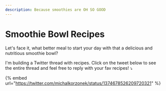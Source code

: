 ```yaml
---
description: Because smoothies are OH SO GOOD
---
```


# Smoothie Bowl Recipes

Let's face it, what better meal to start your day with that a delicious and nutritious smoothie bowl?

I'm building a Twitter thread with recipes. Click on the tweet below to see the entire thread and feel free to reply with your fav recipes! ⤵️

{% embed url="https://twitter.com/michalkorzonek/status/1374678526209720321" %}



